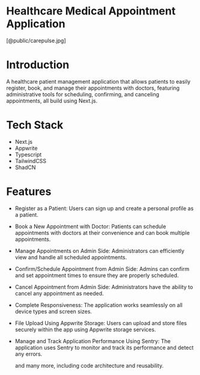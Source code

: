 # Healthcare Medical Appointment Application

[@public/carepulse.jpg]

# Introduction

A healthcare patient management application that allows patients to easily register, book, and manage their appointments with doctors, featuring administrative tools for scheduling, confirming, and canceling appointments, all build using Next.js.

# Tech Stack

- Next.js
- Appwrite
- Typescript
- TailwindCSS
- ShadCN

# Features

- Register as a Patient: Users can sign up and create a personal profile as a patient.

- Book a New Appointment with Doctor: Patients can schedule appointments with doctors at their convenience and can book multiple appointments.

- Manage Appointments on Admin Side: Administrators can efficiently view and handle all scheduled appointments.

- Confirm/Schedule Appointment from Admin Side: Admins can confirm and set appointment times to ensure they are properly scheduled.

- Cancel Appointment from Admin Side: Administrators have the ability to cancel any appointment as needed.

- Complete Responsiveness: The application works seamlessly on all device types and screen sizes.

- File Upload Using Appwrite Storage: Users can upload and store files securely within the app using Appwrite storage services.

- Manage and Track Application Performance Using Sentry: The application uses Sentry to monitor and track its performance and detect any errors.

  and many more, including code architecture and reusability.
